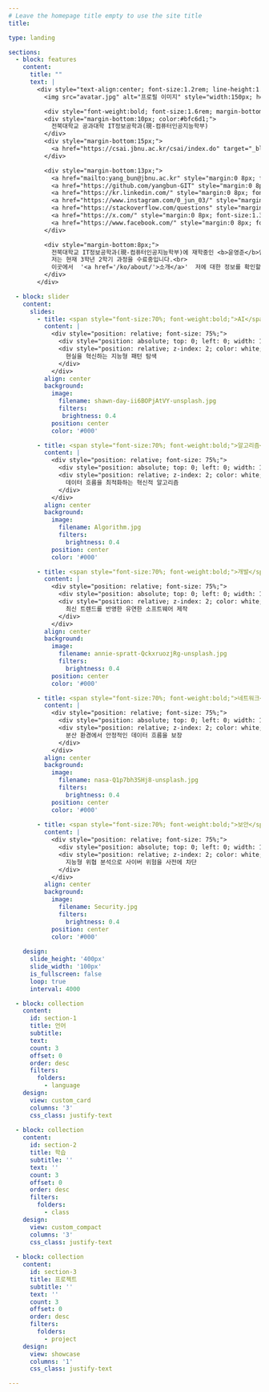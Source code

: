 ```yaml
---
# Leave the homepage title empty to use the site title
title:

type: landing

sections:
  - block: features
    content:
      title: ""
      text: |
        <div style="text-align:center; font-size:1.2rem; line-height:1.35;">
          <img src="avatar.jpg" alt="프로필 이미지" style="width:150px; height:150px; border-radius:50%; object-fit:cover; filter:brightness(0.85); margin-bottom:16px; display:block; margin-left:auto; margin-right:auto; box-shadow:0 0 15px rgba(0,0,0,0.2);" />

          <div style="font-weight:bold; font-size:1.6rem; margin-bottom:13px;">윤영준</div>
          <div style="margin-bottom:10px; color:#bfc6d1;">
            전북대학교 공과대학 IT정보공학과(現-컴퓨터인공지능학부)
          </div>
          <div style="margin-bottom:15px;">
            <a href="https://csai.jbnu.ac.kr/csai/index.do" target="_blank" style="color:#5cd1e5; font-weight:bold;">전북대학교 컴퓨터인공지능학부</a>
          </div>

          <div style="margin-bottom:13px;">
            <a href="mailto:yang_bun@jbnu.ac.kr" style="margin:0 8px; font-size:1.3em;"><i class="fas fa-envelope"></i></a>
            <a href="https://github.com/yangbun-GIT" style="margin:0 8px; font-size:1.3em;"><i class="fab fa-github"></i></a>
            <a href="https://kr.linkedin.com/" style="margin:0 8px; font-size:1.3em;"><i class="fab fa-linkedin"></i></a>
            <a href="https://www.instagram.com/0_jun_03/" style="margin:0 8px; font-size:1.3em;"><i class="fab fa-instagram"></i></a>
            <a href="https://stackoverflow.com/questions" style="margin:0 8px; font-size:1.3em;"><i class="fab fa-stack-overflow"></i></a>
            <a href="https://x.com/" style="margin:0 8px; font-size:1.3em;"><i class="fab fa-x-twitter"></i></a>
            <a href="https://www.facebook.com/" style="margin:0 8px; font-size:1.3em;"><i class="fab fa-facebook"></i></a>
          </div>

          <div style="margin-bottom:8px;">
            전북대학교 IT정보공학과(現-컴퓨터인공지능학부)에 재학중인 <b>윤영준</b>입니다.<br>
            저는 현재 3학년 2학기 과정을 수료중입니다.<br>
            이곳에서  '<a href='/ko/about/'>소개</a>'  저에 대한 정보를 확인할 수 있습니다.
          </div>
        </div>

  - block: slider
    content:
      slides:
        - title: <span style="font-size:70%; font-weight:bold;">AI</span>
          content: |
            <div style="position: relative; font-size: 75%;">
              <div style="position: absolute; top: 0; left: 0; width: 100%; height: 100%; background-color: rgba(0, 0, 0, 0.7); z-index: 1;"></div>
              <div style="position: relative; z-index: 2; color: white;">
                현실을 혁신하는 지능형 패턴 탐색
              </div>
            </div>
          align: center
          background:
            image:
              filename: shawn-day-ii6BOPjAtVY-unsplash.jpg
              filters:
               brightness: 0.4
            position: center
            color: '#000'

        - title: <span style="font-size:70%; font-weight:bold;">알고리즘</span>
          content: |
            <div style="position: relative; font-size: 75%;">
              <div style="position: absolute; top: 0; left: 0; width: 100%; height: 100%; background-color: rgba(0, 0, 0, 0.7); z-index: 1;"></div>
              <div style="position: relative; z-index: 2; color: white;">
                데이터 흐름을 최적화하는 혁신적 알고리즘
              </div>
            </div>
          align: center
          background:
            image:
              filename: Algorithm.jpg
              filters:
                brightness: 0.4
            position: center
            color: '#000'

        - title: <span style="font-size:70%; font-weight:bold;">개발</span>
          content: |
            <div style="position: relative; font-size: 75%;">
              <div style="position: absolute; top: 0; left: 0; width: 100%; height: 100%; background-color: rgba(0, 0, 0, 0.7); z-index: 1;"></div>
              <div style="position: relative; z-index: 2; color: white;">
                최신 트렌드를 반영한 유연한 소프트웨어 제작
              </div>
            </div>
          align: center
          background:
            image:
              filename: annie-spratt-QckxruozjRg-unsplash.jpg
              filters:
                brightness: 0.4
            position: center
            color: '#000'

        - title: <span style="font-size:70%; font-weight:bold;">네트워크</span>
          content: |
            <div style="position: relative; font-size: 75%;">
              <div style="position: absolute; top: 0; left: 0; width: 100%; height: 100%; background-color: rgba(0, 0, 0, 0.7); z-index: 1;"></div>
              <div style="position: relative; z-index: 2; color: white;">
                분산 환경에서 안정적인 데이터 흐름을 보장
              </div>
            </div>
          align: center
          background:
            image:
              filename: nasa-Q1p7bh3SHj8-unsplash.jpg
              filters:
                brightness: 0.4
            position: center
            color: '#000'
            
        - title: <span style="font-size:70%; font-weight:bold;">보안</span>
          content: |
            <div style="position: relative; font-size: 75%;">
              <div style="position: absolute; top: 0; left: 0; width: 100%; height: 100%; background-color: rgba(0, 0, 0, 0.7); z-index: 1;"></div>
              <div style="position: relative; z-index: 2; color: white;">
                지능형 위협 분석으로 사이버 위험을 사전에 차단
              </div>
            </div>
          align: center
          background:
            image:
              filename: Security.jpg
              filters:
                brightness: 0.4
            position: center
            color: '#000'
            
    design:
      slide_height: '400px'
      slide_width: '100px'
      is_fullscreen: false
      loop: true
      interval: 4000

  - block: collection
    content:
      id: section-1
      title: 언어
      subtitle:
      text:
      count: 3
      offset: 0
      order: desc
      filters:
        folders:
          - language
    design:
      view: custom_card
      columns: '3'
      css_class: justify-text
      
  - block: collection
    content:
      id: section-2
      title: 학습
      subtitle: ''
      text: ''
      count: 3
      offset: 0
      order: desc
      filters:
        folders:
          - class
    design:
      view: custom_compact  
      columns: '3'
      css_class: justify-text
      
  - block: collection
    content:
      id: section-3
      title: 프로젝트
      subtitle: ''
      text: ''
      count: 3
      offset: 0
      order: desc
      filters:
        folders:
          - project
    design:
      view: showcase
      columns: '1'
      css_class: justify-text

---
```

